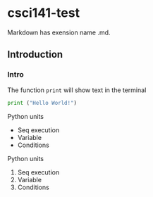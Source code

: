 # csci141-test

Markdown has exension name .md.

## Introduction

### Intro

The function `print` will show text in the terminal

```python
print ("Hello World!")
```

Python units
* Seq execution
* Variable
* Conditions

Python units
1. Seq execution
2. Variable
3. Conditions